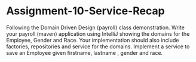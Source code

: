 # Assignment-10-Service-Recap
Following the Domain Driven Design (payroll) class demonstration. Write your payroll (maven) application using IntelliJ showing the domains for the Employee, Gender and Race. Your implementation should also include factories, repositories and service for the domains. Implement a service to save an Employee given firstname, lastname , gender and race.
